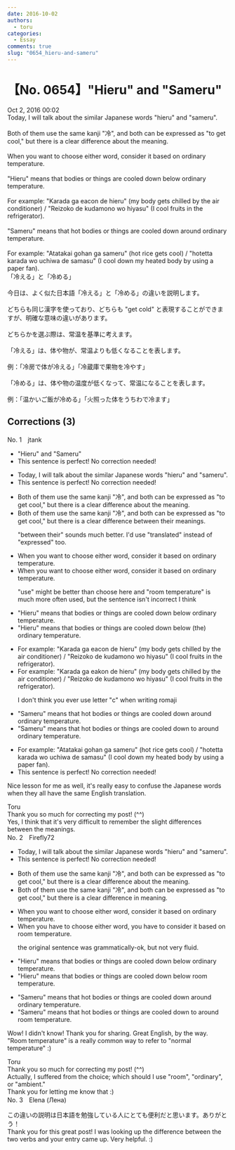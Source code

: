 ```yaml
---
date: 2016-10-02
authors:
  - toru
categories:
  - Essay
comments: true
slug: "0654_hieru-and-sameru"
---
```


# 【No. 0654】"Hieru" and "Sameru"
<div class="date">Oct 2, 2016 00:02</div>
<div id="post"><div id="body_show_ori">
Today, I will talk about the similar Japanese words "hieru" and "sameru".<br/><br/>Both of them use the same kanji "冷", and both can be expressed as "to get cool," but there is a clear difference about the meaning.<br/><br/>When you want to choose either word, consider it based on ordinary temperature.<br/><br/>"Hieru" means that bodies or things are cooled down below ordinary temperature.<br/><br/>For example: "Karada ga eacon de hieru" (my body gets chilled by the air conditioner) / "Reizoko de kudamono wo hiyasu" (I cool fruits in the refrigerator).<br/><br/>"Sameru" means that hot bodies or things are cooled down around ordinary temperature.<br/><br/>For example: "Atatakai gohan ga sameru" (hot rice gets cool) / "hotetta karada wo uchiwa de samasu" (I cool down my heated body by using a paper fan).
</div></div>

<!-- more -->

<div id="post_ja"><div id="body_show_mo">
「冷える」と「冷める」<br/><br/>今日は、よく似た日本語「冷える」と「冷める」の違いを説明します。<br/><br/>どちらも同じ漢字を使っており、どちらも "get cold" と表現することができますが、明確な意味の違いがあります。<br/><br/>どちらかを選ぶ際は、常温を基準に考えます。<br/><br/>「冷える」は、体や物が、常温よりも低くなることを表します。<br/><br/>例：「冷房で体が冷える」「冷蔵庫で果物を冷やす」<br/><br/>「冷める」は、体や物の温度が低くなって、常温になることを表します。<br/><br/>例：「温かいご飯が冷める」「火照った体をうちわで冷ます」
</div></div>

## Corrections (3)
<div id="block"><div class="first_name"> No. 1　<span class="just_name">jtank</span></div><div id="block2">
<ul class="correction_field">
<li class="incorrect">"Hieru" and "Sameru"</li>
<li class="corrected perfect">This sentence is perfect! No correction needed!</li>
</ul>
<ul class="correction_field">
<li class="incorrect">Today, I will talk about the similar Japanese words "hieru" and "sameru".</li>
<li class="corrected perfect">This sentence is perfect! No correction needed!</li>
</ul>
<ul class="correction_field">
<li class="incorrect">Both of them use the same kanji "冷", and both can be expressed as "to get cool," but there is a clear difference about the meaning.</li>
<li class="corrected correct">
Both of them use the same kanji "冷", and both can be <span class="f_blue"><span class="f_bold">expressed </span></span>as "to get cool," but there is a clear <span class="f_blue">difference between their </span>meanings.
<p class="correction_comment">"between their" sounds much better. I'd use "translated" instead of "expressed" too.</p>
</li>
</ul>
<ul class="correction_field">
<li class="incorrect">When you want to choose either word, consider it based on ordinary temperature.</li>
<li class="corrected correct">
When you want to <span class="f_blue"><span class="f_bold">choose</span></span> either word, consider it based on<span class="f_blue"><span class="f_bold"> ordinary temperature</span></span>.
<p class="correction_comment">"use" might be better than choose here and "room temperature" is much more often used, but the sentence isn't incorrect I think</p>
</li>
</ul>
<ul class="correction_field">
<li class="incorrect">"Hieru" means that bodies or things are cooled down below ordinary temperature.</li>
<li class="corrected correct">
"Hieru" means that bodies or things are cooled down below <span class="f_bold"><span class="f_blue">(the)</span></span> ordinary temperature.
</li>
</ul>
<ul class="correction_field">
<li class="incorrect">For example: "Karada ga eacon de hieru" (my body gets chilled by the air conditioner) / "Reizoko de kudamono wo hiyasu" (I cool fruits in the refrigerator).</li>
<li class="corrected correct">
For example: "Karada ga ea<span class="f_bold"><span class="f_red">k</span></span>on de hieru" (my body gets chilled by the air conditioner) / "Reizoko de kudamono wo hiyasu" (I cool fruits in the refrigerator).
<p class="correction_comment">I don't think you ever use letter "c" when writing romaji</p>
</li>
</ul>
<ul class="correction_field">
<li class="incorrect">"Sameru" means that hot bodies or things are cooled down around ordinary temperature.</li>
<li class="corrected correct">
"Sameru" means that hot bodies or things are cooled down <span class="f_bold"><span class="f_red">to</span></span> around ordinary temperature.
</li>
</ul>
<ul class="correction_field">
<li class="incorrect">For example: "Atatakai gohan ga sameru" (hot rice gets cool) / "hotetta karada wo uchiwa de samasu" (I cool down my heated body by using a paper fan).</li>
<li class="corrected perfect">This sentence is perfect! No correction needed!</li>
</ul>
<p class="comment_small">
 Nice lesson for me as well, it's really easy to confuse the Japanese words when they all have the same English translation.
</p>

</div><div class="name"><span class="just_name">Toru</span><br>
Thank you so much for correcting my post! (^^)<br/>Yes, I think that it's very difficult to remember the slight differences between the meanings.
</div>
</div>
<div id="block"><div class="first_name"> No. 2　<span class="just_name">Firefly72</span></div><div id="block2">
<ul class="correction_field">
<li class="incorrect">Today, I will talk about the similar Japanese words "hieru" and "sameru".</li>
<li class="corrected perfect">This sentence is perfect! No correction needed!</li>
</ul>
<ul class="correction_field">
<li class="incorrect">Both of them use the same kanji "冷", and both can be expressed as "to get cool," but there is a clear difference about the meaning.</li>
<li class="corrected correct">
Both of them use the same kanji "冷", and both can be expressed as "to get cool," but there is a clear difference<span class="f_red"> in </span>meaning.
</li>
</ul>
<ul class="correction_field">
<li class="incorrect">When you want to choose either word, consider it based on ordinary temperature.</li>
<li class="corrected correct">
When you <span class="f_blue">have </span>to choose <span class="sline">either word</span>, <span class="f_blue"> you have to </span>consider it based on<span class="f_blue"> </span><span class="f_red">room</span><span class="f_blue"> </span>temperature.
<p class="correction_comment">the original sentence was grammatically-ok, but not very fluid.</p>
</li>
</ul>
<ul class="correction_field">
<li class="incorrect">"Hieru" means that bodies or things are cooled down below ordinary temperature.</li>
<li class="corrected correct">
"Hieru" means that bodies or things are cooled down below <span class="f_red">room </span>temperature.
</li>
</ul>
<ul class="correction_field">
<li class="incorrect">"Sameru" means that hot bodies or things are cooled down around ordinary temperature.</li>
<li class="corrected correct">
"Sameru" means that hot bodies or things are cooled down <span class="f_red">to </span>around <span class="f_red">room </span>temperature.
</li>
</ul>
<p class="comment_small">
 Wow! I didn't know! Thank you for sharing. Great English, by the way. "Room temperature" is a really common way to refer to "normal temperature" :)
</p>

</div><div class="name"><span class="just_name">Toru</span><br>
Thank you so much for correcting my post! (^^)<br/>Actually, I suffered from the choice; which should I use "room", "ordinary", or "ambient."<br/>Thank you for letting me know that :)
</div>
</div>
<div id="block"><div class="first_name"> No. 3　<span class="just_name">Elena (Лена)</span></div><div id="block2">
<p class="comment_small">
 この違いの説明は日本語を勉強している人にとても便利だと思います。ありがとう！
 <br/>
 Thank you for this great post! I was looking up the difference between the two verbs and your entry came up. Very helpful. :)
</p>

</div></div>
